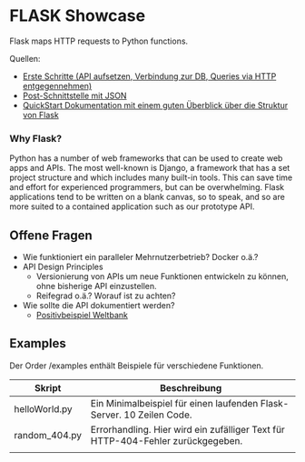 # FLASK Showcase
Flask maps HTTP requests to Python functions.

Quellen:
- [Erste Schritte (API aufsetzen, Verbindung zur DB, Queries via HTTP entgegennehmen)](https://programminghistorian.org/en/lessons/creating-apis-with-python-and-flask#setting-up "programminghistorian.org")
- [Post-Schnittstelle mit JSON](https://pythonise.com/series/learning-flask/working-with-json-in-flask)
- [QuickStart Dokumentation mit einem guten Überblick über die Struktur von Flask](https://flask.palletsprojects.com/en/2.0.x/quickstart/)


### Why Flask?

Python has a number of web frameworks that can be used to create web apps and APIs. The most well-known is Django, a framework that has a set project structure and which includes many built-in tools. This can save time and effort for experienced programmers, but can be overwhelming. Flask applications tend to be written on a blank canvas, so to speak, and so are more suited to a contained application such as our prototype API.




## Offene Fragen
- Wie funktioniert ein paralleler Mehrnutzerbetrieb? Docker o.ä.?
- API Design Principles
    - Versionierung von APIs um neue Funktionen entwickeln zu können, ohne bisherige API einzustellen.
    - Reifegrad o.ä.? Worauf ist zu achten?
- Wie sollte die API dokumentiert werden?
    - [Positivbeispiel Weltbank](https://datahelpdesk.worldbank.org/knowledgebase/articles/889392-api-documentation)
  

## Examples
Der Order /examples enthält Beispiele für verschiedene Funktionen.

| Skript        | Beschreibung                                                          |
|---------------|-----------------------------------------------------------------------|
| helloWorld.py | Ein Minimalbeispiel für einen laufenden Flask-Server. 10 Zeilen Code.|
| random_404.py | Errorhandling. Hier wird ein zufälliger Text für HTTP-404-Fehler zurückgegeben.|
|               |                                                                       |
